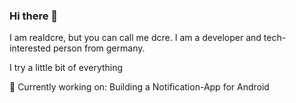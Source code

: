 ### Hi there 👋
I am realdcre, but you can call me dcre. I am a developer and tech-interested person from germany.

I try a little bit of everything




🔭  Currently working on: Building a Notification-App for Android
<!--
**realdcre/realdcre** is a ✨ _special_ ✨ repository because its `README.md` (this file) appears on your GitHub profile.

Here are some ideas to get you started:

- 🔭 I’m currently working on ...
- 🌱 I’m currently learning ...
- 👯 I’m looking to collaborate on ...
- 🤔 I’m looking for help with ...
- 💬 Ask me about ...
- 📫 How to reach me: ...
- 😄 Pronouns: ...
- ⚡ Fun fact: ...
-->
